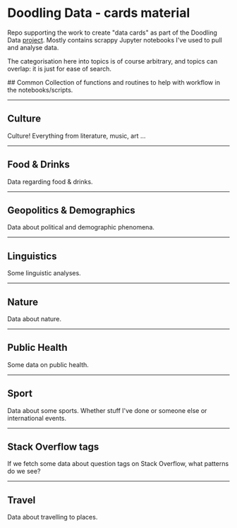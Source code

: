 # Doodling Data - cards material

Repo supporting the work to create "data cards" as part of the Doodling Data [project](https://doodlingdata.substack.com/). Mostly contains scrappy Jupyter notebooks I've used to pull and analyse data.

The categorisation here into topics is of course arbitrary, and topics can overlap: it is just for ease of search.

## Common
Collection of functions and routines to help with workflow in the notebooks/scripts.

-----

## Culture

Culture! Everything from literature, music, art ...

-----

## Food & Drinks
Data regarding food & drinks.

-----

## Geopolitics & Demographics
Data about political and demographic phenomena.

-----

## Linguistics
Some linguistic analyses.

-----

## Nature
Data about nature.

-----

## Public Health
Some data on public health.

-----

## Sport
Data about some sports. Whether stuff I've done or someone else or international events.

-----

## Stack Overflow tags
If we fetch some data about question tags on Stack Overflow, what patterns do we see?

-----

## Travel

Data about travelling to places.
